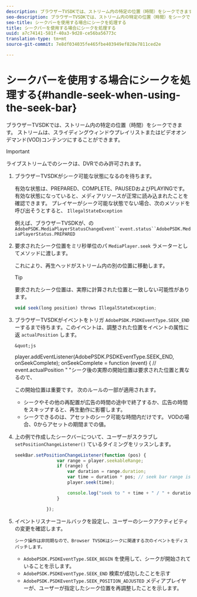 ```yaml
---
description: ブラウザーTVSDKでは、ストリーム内の特定の位置（時間）をシークできます。 ストリームは、スライディングウィンドウプレイリストまたはビデオオンデマンド(VOD)コンテンツにすることができます。
seo-description: ブラウザーTVSDKでは、ストリーム内の特定の位置（時間）をシークできます。 ストリームは、スライディングウィンドウプレイリストまたはビデオオンデマンド(VOD)コンテンツにすることができます。
seo-title: シークバーを使用する場合にシークを処理する
title: シークバーを使用する場合にシークを処理する
uuid: a7c74141-581f-40a3-9d28-ce56ba56773c
translation-type: tm+mt
source-git-commit: 7e8df034035fe465fbe403949ef828e7811ced2e

---
```



# シークバーを使用する場合にシークを処理する{#handle-seek-when-using-the-seek-bar}

ブラウザーTVSDKでは、ストリーム内の特定の位置（時間）をシークできます。 ストリームは、スライディングウィンドウプレイリストまたはビデオオンデマンド(VOD)コンテンツにすることができます。

>[!IMPORTANT]
>
>ライブストリームでのシークは、DVRでのみ許可されます。

1. ブラウザーTVSDKがシーク可能な状態になるのを待ちます。

   有効な状態は、PREPARED、COMPLETE、PAUSEDおよびPLAYINGです。 有効な状態になっていると、メディアリソースが正常に読み込まれたことを確認できます。 プレイヤーがシーク可能な状態でない場合、次のメソッドを呼び出そうとすると、 `IllegalStateException`

   例えば、ブラウザーTVSDKが、の `AdobePSDK.MediaPlayerStatusChangeEvent``event.status``AdobePSDK.MediaPlayerStatus.PREPARED`

1. 要求されたシーク位置をミリ秒単位のパ `MediaPlayer.seek` ラメーターとしてメソッドに渡します。

   これにより、再生ヘッドがストリーム内の別の位置に移動します。

   >[!TIP]
   >
   >要求されたシーク位置は、実際に計算された位置と一致しない可能性があります。

   ```js
   void seek(long position) throws IllegalStateException;
   ```

1. ブラウザーTVSDKがイベントをトリガ `AdobePSDK.PSDKEventType.SEEK_END` ーするまで待ちます。このイベントは、調整された位置をイベントの属性に返 `actualPosition` します。

       &quot;js
    player.addEventListener(AdobePSDK.PSDKEventType.SEEK_END, onSeekComplete);
      onSeekComplete = function (event) {
 // event.actualPosition     &quot;
 &quot;シーク後の実際の開始位置は要求された位置と異なるので、     
    
    
    この開始位置は重要です。 次のルールの一部が適用されます。
   
   * シークやその他の再配置が広告の時間の途中で終了するか、広告の時間をスキップすると、再生動作に影響します。
   * シークできるのは、アセットのシーク可能な時間内だけです。 VODの場合、0からアセットの期間までの値。

1. 上の例で作成したシークバーについて、ユーザーがスクラブし `setPositionChangeListener()` ているタイミングをリッスンします。

   ```js
   seekBar.setPositionChangeListener(function (pos) { 
                   var range = player.seekableRange; 
                   if (range) { 
                       var duration = range.duration; 
                       var time = duration * pos; // seek bar range is [0,1] 
                       player.seek(time); 
   
                       console.log("seek to " + time + " / " + duration); 
                   } 
   
               }); 
   ```

1. イベントリスナーコールバックを設定し、ユーザーのシークアクティビティの変更を確認します。

       シーク操作は非同期なので、Browser TVSDKはシークに関連する次のイベントをディスパッチします。
   
   * `AdobePSDK.PSDKEventType.SEEK_BEGIN` を使用して、シークが開始されていることを示します。
   * `AdobePSDK.PSDKEventType.SEEK_END` 検索が成功したことを示す
   * `AdobePSDK.PSDKEventType.SEEK_POSITION_ADJUSTED` メディアプレイヤーが、ユーザーが指定したシーク位置を再調整したことを示します。

